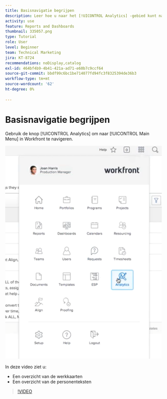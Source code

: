 ```yaml
---
title: Basisnavigatie begrijpen
description: Leer hoe u naar het [!UICONTROL Analytics] -gebied kunt navigeren en een overzicht van de werkdiagrammen en personenteksten in Workfront kunt bekijken.
activity: use
feature: Reports and Dashboards
thumbnail: 335057.png
type: Tutorial
role: User
level: Beginner
team: Technical Marketing
jira: KT-8724
recommendations: noDisplay,catalog
exl-id: 464bf4b9-4b41-421a-ad71-e60b7c9ccf64
source-git-commit: bbdf99c6bc1be714077fd94fc3f8325394de36b3
workflow-type: tm+mt
source-wordcount: '62'
ht-degree: 0%

---
```


# Basisnavigatie begrijpen

Gebruik de knop [!UICONTROL Analytics] om naar [!UICONTROL Main Menu] in Workfront te navigeren.

![&#x200B; Een afbeelding waarmee de functie [!UICONTROL Analytics] in de Workfront wordt gevonden [!UICONTROL main menu]](assets/Navigate-NWE.png)

In deze video ziet u:

* Een overzicht van de werkkaarten
* Een overzicht van de personenteksten

>[!VIDEO](https://video.tv.adobe.com/v/335057/?quality=12&learn=on&enablevpops=1)
